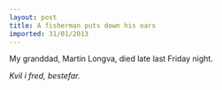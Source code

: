 ```yaml
---
layout: post
title: A fisherman puts down his oars
imported: 31/01/2013
---
```


My granddad, Martin Longva, died late last Friday night.

*Kvil i fred, bestefar.*
